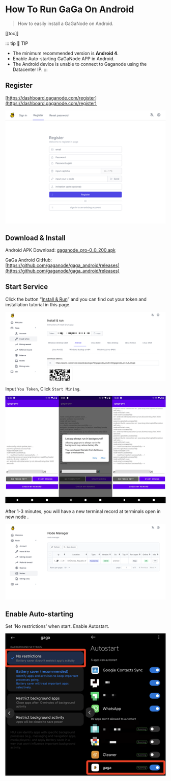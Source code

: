 # How To Run GaGa On Android

>How to easily install a GaGaNode on Android.

[[toc]]

::: tip 🚧 TIP
- The minimum recommended version is **Android 4**.
- Enable Auto-starting GaGaNode APP in Android.
- The Android device is unable to connect to Gaganode using the Datacenter IP.
:::

## Register

[https://dashboard.gaganode.com/register](https://dashboard.gaganode.com/register)

![](./../images/running/register-v2.png)

## Download & Install

Android APK Download: [gaganode_pro-0_0_200.apk](https://assets.coreservice.io/public/package/73/gaganode_pro/0.0.200/gaganode_pro-0_0_200.apk)

GaGa Android GitHub: [https://github.com/gaganode/gaga_android/releases](https://github.com/gaganode/gaga_android/releases)

## Start Service

Click the button “[Install & Run](https://dashboard.gaganode.com/install_run)” and you can find out your token and installation tutorial in this page.

![](./../images/running/android-install-run-2.png)
<br>

Input `You Token`, Click `Start Mining`.

![](./../images/running/android-06.png)

After 1-3 minutes, you will have a new terminal record at terminals open in new node .

![](./../images/running/android-07.png)

## Enable Auto-starting

Set 'No restrictions' when start. Enable Autostart.

![](./../images/running/android-08.png)